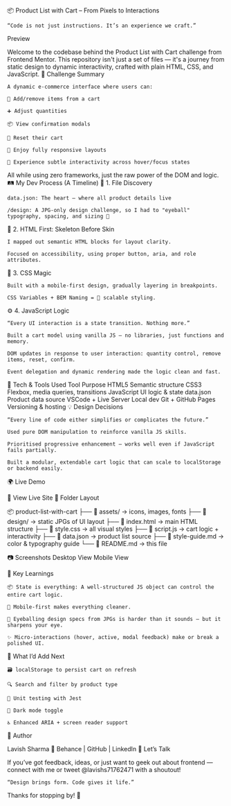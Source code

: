📦 Product List with Cart – From Pixels to Interactions

    “Code is not just instructions. It’s an experience we craft.”

Preview

Welcome to the codebase behind the Product List with Cart challenge from Frontend Mentor.
This repository isn't just a set of files — it's a journey from static design to dynamic interactivity, crafted with plain HTML, CSS, and JavaScript.
🧭 Challenge Summary

    A dynamic e-commerce interface where users can:

    🛒 Add/remove items from a cart

    ➕ Adjust quantities

    📦 View confirmation modals

    🔄 Reset their cart

    📱 Enjoy fully responsive layouts

    🧠 Experience subtle interactivity across hover/focus states

All while using zero frameworks, just the raw power of the DOM and logic.
🛤️ My Dev Process (A Timeline)
📂 1. File Discovery

    data.json: The heart — where all product details live

    /design: A JPG-only design challenge, so I had to "eyeball" typography, spacing, and sizing 🎯

🧱 2. HTML First: Skeleton Before Skin

    I mapped out semantic HTML blocks for layout clarity.

    Focused on accessibility, using proper button, aria, and role attributes.

🎨 3. CSS Magic

    Built with a mobile-first design, gradually layering in breakpoints.

    CSS Variables + BEM Naming = 💪 scalable styling.

⚙️ 4. JavaScript Logic

    “Every UI interaction is a state transition. Nothing more.”

    Built a cart model using vanilla JS — no libraries, just functions and memory.

    DOM updates in response to user interaction: quantity control, remove items, reset, confirm.

    Event delegation and dynamic rendering made the logic clean and fast.

🔧 Tech & Tools Used
Tool	Purpose
HTML5	Semantic structure
CSS3	Flexbox, media queries, transitions
JavaScript	UI logic & state
data.json	Product data source
VSCode + Live Server	Local dev
Git + GitHub Pages	Versioning & hosting
💡 Design Decisions

    “Every line of code either simplifies or complicates the future.”

    Used pure DOM manipulation to reinforce vanilla JS skills.

    Prioritised progressive enhancement — works well even if JavaScript fails partially.

    Built a modular, extendable cart logic that can scale to localStorage or backend easily.

🌍 Live Demo

🔗 View Live Site
📁 Folder Layout

📦 product-list-with-cart
├── 📂 assets/         → icons, images, fonts
├── 📂 design/         → static JPGs of UI layout
├── 📄 index.html      → main HTML structure
├── 📄 style.css       → all visual styles
├── 📄 script.js       → cart logic + interactivity
├── 📄 data.json       → product list source
├── 📄 style-guide.md  → color & typography guide
└── 📄 README.md       → this file

📷 Screenshots
Desktop View	Mobile View
	
🧠 Key Learnings

    📦 State is everything: A well-structured JS object can control the entire cart logic.

    📱 Mobile-first makes everything cleaner.

    🎯 Eyeballing design specs from JPGs is harder than it sounds — but it sharpens your eye.

    ✨ Micro-interactions (hover, active, modal feedback) make or break a polished UI.

🧪 What I’d Add Next

    🗃️ localStorage to persist cart on refresh

    🔍 Search and filter by product type

    🧪 Unit testing with Jest

    🌙 Dark mode toggle

    ♿ Enhanced ARIA + screen reader support

👤 Author

Lavish Sharma
🔗 Behance | GitHub | LinkedIn
🤝 Let’s Talk

If you’ve got feedback, ideas, or just want to geek out about frontend — connect with me or tweet @lavishs71762471 with a shoutout!

    “Design brings form. Code gives it life.”

Thanks for stopping by! 🧡
